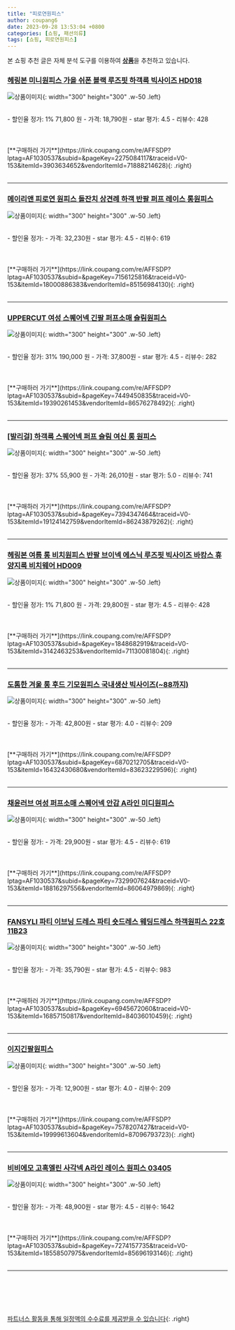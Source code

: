 ```yaml
---
title: "피로연원피스"
author: coupang6
date: 2023-09-28 13:53:04 +0800
categories: [쇼핑, 패션의류]
tags: [쇼핑, 피로연원피스]
---
```


본 쇼핑 추천 글은 자체 분석 도구를 이용하여 [**상품**](https://link.coupang.com/a/bao1ui)을 추천하고 있습니다.

### [헤링본 미니원피스 가을 쉬폰 블랙 루즈핏 하객룩 빅사이즈 HD018](https://link.coupang.com/re/AFFSDP?lptag=AF1030537&subid=&pageKey=2275084117&traceid=V0-153&itemId=3903634652&vendorItemId=71888214628)

![상품이미지](https://thumbnail6.coupangcdn.com/thumbnails/remote/230x230ex/image/vendor_inventory/e678/83b965c5ade57660a7a17736934520d1a844db590bdc32df1ffda7f5f724.jpg){: width="300" height="300" .w-50 .left}


<br>
- 할인율 정가: 1%  71,800   원
- 가격: 18,790원
- star 평가: 4.5
- 리뷰수: 428
<br>
<br>
<br>
<br>
[**구매하러 가기**](https://link.coupang.com/re/AFFSDP?lptag=AF1030537&subid=&pageKey=2275084117&traceid=V0-153&itemId=3903634652&vendorItemId=71888214628){: .right}
<br>
<br>

---

### [메이리앤 피로연 원피스 돌잔치 상견례 하객 반팔 퍼프 레이스 롱원피스](https://link.coupang.com/re/AFFSDP?lptag=AF1030537&subid=&pageKey=7156125816&traceid=V0-153&itemId=18000886383&vendorItemId=85156984130)

![상품이미지](https://thumbnail8.coupangcdn.com/thumbnails/remote/230x230ex/image/vendor_inventory/78ea/78d916b71aefe17e6a9db760612e66b0f4d7beccc5a02a55ce6d1854683a.jpg){: width="300" height="300" .w-50 .left}


<br>
- 할인율 정가: 
- 가격: 32,230원
- star 평가: 4.5
- 리뷰수: 619
<br>
<br>
<br>
<br>
[**구매하러 가기**](https://link.coupang.com/re/AFFSDP?lptag=AF1030537&subid=&pageKey=7156125816&traceid=V0-153&itemId=18000886383&vendorItemId=85156984130){: .right}
<br>
<br>

---

### [UPPERCUT 여성 스퀘어넥 긴팔 퍼프소매 슬림원피스](https://link.coupang.com/re/AFFSDP?lptag=AF1030537&subid=&pageKey=7449450835&traceid=V0-153&itemId=19390261453&vendorItemId=86576278492)

![상품이미지](https://thumbnail6.coupangcdn.com/thumbnails/remote/230x230ex/image/vendor_inventory/cb3d/b26f41ada91a22676fb608f934a2140b4049b735b6d5d84ad30cdd1f11f3.jpg){: width="300" height="300" .w-50 .left}


<br>
- 할인율 정가: 31%  190,000   원
- 가격: 37,800원
- star 평가: 4.5
- 리뷰수: 282
<br>
<br>
<br>
<br>
[**구매하러 가기**](https://link.coupang.com/re/AFFSDP?lptag=AF1030537&subid=&pageKey=7449450835&traceid=V0-153&itemId=19390261453&vendorItemId=86576278492){: .right}
<br>
<br>

---

### [[발리걸] 하객룩 스퀘어넥 퍼프 슬림 여신 롱 원피스](https://link.coupang.com/re/AFFSDP?lptag=AF1030537&subid=&pageKey=7394347464&traceid=V0-153&itemId=19124142759&vendorItemId=86243879262)

![상품이미지](https://thumbnail6.coupangcdn.com/thumbnails/remote/230x230ex/image/vendor_inventory/e672/9731048d67863153b8cadd7ae97aafa980cfe6f286eff6ad09fbe46ae463.JPG){: width="300" height="300" .w-50 .left}


<br>
- 할인율 정가: 37%  55,900   원
- 가격: 26,010원
- star 평가: 5.0
- 리뷰수: 741
<br>
<br>
<br>
<br>
[**구매하러 가기**](https://link.coupang.com/re/AFFSDP?lptag=AF1030537&subid=&pageKey=7394347464&traceid=V0-153&itemId=19124142759&vendorItemId=86243879262){: .right}
<br>
<br>

---

### [헤링본 여름 롱 비치원피스 반팔 브이넥 에스닉 루즈핏 빅사이즈 바캉스 휴양지룩 비치웨어 HD009](https://link.coupang.com/re/AFFSDP?lptag=AF1030537&subid=&pageKey=1848682919&traceid=V0-153&itemId=3142463253&vendorItemId=71130081804)

![상품이미지](https://thumbnail7.coupangcdn.com/thumbnails/remote/230x230ex/image/vendor_inventory/4435/1891106a734b8c56c675ceaacd37d4141d0a6bd74ee78226e19cfce29113.jpg){: width="300" height="300" .w-50 .left}


<br>
- 할인율 정가: 1%  71,800   원
- 가격: 29,800원
- star 평가: 4.5
- 리뷰수: 428
<br>
<br>
<br>
<br>
[**구매하러 가기**](https://link.coupang.com/re/AFFSDP?lptag=AF1030537&subid=&pageKey=1848682919&traceid=V0-153&itemId=3142463253&vendorItemId=71130081804){: .right}
<br>
<br>

---

### [도톰한 겨울 롱 후드 기모원피스 국내생산 빅사이즈(~88까지)](https://link.coupang.com/re/AFFSDP?lptag=AF1030537&subid=&pageKey=6870212705&traceid=V0-153&itemId=16432430680&vendorItemId=83623229596)

![상품이미지](https://thumbnail10.coupangcdn.com/thumbnails/remote/230x230ex/image/vendor_inventory/7521/668cc3fc43a686af04c47cc89fba732dc42ade62f89d6c56fc4765640ae2.jpg){: width="300" height="300" .w-50 .left}


<br>
- 할인율 정가: 
- 가격: 42,800원
- star 평가: 4.0
- 리뷰수: 209
<br>
<br>
<br>
<br>
[**구매하러 가기**](https://link.coupang.com/re/AFFSDP?lptag=AF1030537&subid=&pageKey=6870212705&traceid=V0-153&itemId=16432430680&vendorItemId=83623229596){: .right}
<br>
<br>

---

### [채윤러브 여성 퍼프소매 스퀘어넥 안감 A라인 미디원피스](https://link.coupang.com/re/AFFSDP?lptag=AF1030537&subid=&pageKey=7329907624&traceid=V0-153&itemId=18816297556&vendorItemId=86064979869)

![상품이미지](https://thumbnail10.coupangcdn.com/thumbnails/remote/230x230ex/image/vendor_inventory/9dcf/e3f81f1f5e7bd38584fe67e539111b226dc5d350b7aacc5dabdb841044b8.png){: width="300" height="300" .w-50 .left}


<br>
- 할인율 정가: 
- 가격: 29,900원
- star 평가: 4.5
- 리뷰수: 619
<br>
<br>
<br>
<br>
[**구매하러 가기**](https://link.coupang.com/re/AFFSDP?lptag=AF1030537&subid=&pageKey=7329907624&traceid=V0-153&itemId=18816297556&vendorItemId=86064979869){: .right}
<br>
<br>

---

### [FANSYLI 파티 이브닝 드레스 파티 숏드레스 웨딩드레스 하객원피스 22호 11B23](https://link.coupang.com/re/AFFSDP?lptag=AF1030537&subid=&pageKey=6945672060&traceid=V0-153&itemId=16857150817&vendorItemId=84036010459)

![상품이미지](https://thumbnail9.coupangcdn.com/thumbnails/remote/230x230ex/image/vendor_inventory/8998/55a2a937a3370cfe1e80c1f3085f3a5447dc912555df4f61ff9935ef8331.jpg){: width="300" height="300" .w-50 .left}


<br>
- 할인율 정가: 
- 가격: 35,790원
- star 평가: 4.5
- 리뷰수: 983
<br>
<br>
<br>
<br>
[**구매하러 가기**](https://link.coupang.com/re/AFFSDP?lptag=AF1030537&subid=&pageKey=6945672060&traceid=V0-153&itemId=16857150817&vendorItemId=84036010459){: .right}
<br>
<br>

---

### [이지긴팔원피스](https://link.coupang.com/re/AFFSDP?lptag=AF1030537&subid=&pageKey=7578207427&traceid=V0-153&itemId=19999613604&vendorItemId=87096793723)

![상품이미지](https://thumbnail9.coupangcdn.com/thumbnails/remote/230x230ex/image/vendor_inventory/71f0/2e107d4b76339b620481d869710fefe9e8bbc1db96499b1abc84df4a1d26.jpg){: width="300" height="300" .w-50 .left}


<br>
- 할인율 정가: 
- 가격: 12,900원
- star 평가: 4.0
- 리뷰수: 209
<br>
<br>
<br>
<br>
[**구매하러 가기**](https://link.coupang.com/re/AFFSDP?lptag=AF1030537&subid=&pageKey=7578207427&traceid=V0-153&itemId=19999613604&vendorItemId=87096793723){: .right}
<br>
<br>

---

### [비비에모 고혹엘린 사각넥 A라인 레이스 원피스 03405](https://link.coupang.com/re/AFFSDP?lptag=AF1030537&subid=&pageKey=7274157735&traceid=V0-153&itemId=18558507975&vendorItemId=85696193146)

![상품이미지](https://thumbnail6.coupangcdn.com/thumbnails/remote/230x230ex/image/retail/images/2023/04/17/17/0/02bcae5d-1e73-4e8f-9af2-7f6110ddf4e3.jpg){: width="300" height="300" .w-50 .left}


<br>
- 할인율 정가: 
- 가격: 48,900원
- star 평가: 4.5
- 리뷰수: 1642
<br>
<br>
<br>
<br>
[**구매하러 가기**](https://link.coupang.com/re/AFFSDP?lptag=AF1030537&subid=&pageKey=7274157735&traceid=V0-153&itemId=18558507975&vendorItemId=85696193146){: .right}
<br>
<br>

---
<br><br><br><br><br> [파트너스 활동을 통해 일정액의 수수료를 제공받을 수 있습니다](https://link.coupang.com/a/bao1ui){: .right}